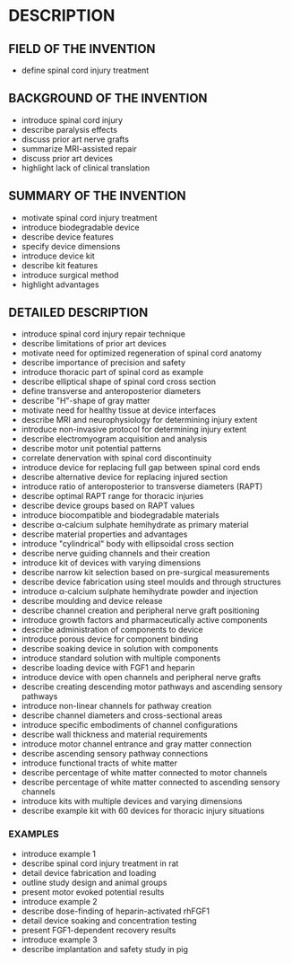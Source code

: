# DESCRIPTION

## FIELD OF THE INVENTION

- define spinal cord injury treatment

## BACKGROUND OF THE INVENTION

- introduce spinal cord injury
- describe paralysis effects
- discuss prior art nerve grafts
- summarize MRI-assisted repair
- discuss prior art devices
- highlight lack of clinical translation

## SUMMARY OF THE INVENTION

- motivate spinal cord injury treatment
- introduce biodegradable device
- describe device features
- specify device dimensions
- introduce device kit
- describe kit features
- introduce surgical method
- highlight advantages

## DETAILED DESCRIPTION

- introduce spinal cord injury repair technique
- describe limitations of prior art devices
- motivate need for optimized regeneration of spinal cord anatomy
- describe importance of precision and safety
- introduce thoracic part of spinal cord as example
- describe elliptical shape of spinal cord cross section
- define transverse and anteroposterior diameters
- describe "H"-shape of gray matter
- motivate need for healthy tissue at device interfaces
- describe MRI and neurophysiology for determining injury extent
- introduce non-invasive protocol for determining injury extent
- describe electromyogram acquisition and analysis
- describe motor unit potential patterns
- correlate denervation with spinal cord discontinuity
- introduce device for replacing full gap between spinal cord ends
- describe alternative device for replacing injured section
- introduce ratio of anteroposterior to transverse diameters (RAPT)
- describe optimal RAPT range for thoracic injuries
- describe device groups based on RAPT values
- introduce biocompatible and biodegradable materials
- describe α-calcium sulphate hemihydrate as primary material
- describe material properties and advantages
- introduce "cylindrical" body with ellipsoidal cross section
- describe nerve guiding channels and their creation
- introduce kit of devices with varying dimensions
- describe narrow kit selection based on pre-surgical measurements
- describe device fabrication using steel moulds and through structures
- introduce α-calcium sulphate hemihydrate powder and injection
- describe moulding and device release
- describe channel creation and peripheral nerve graft positioning
- introduce growth factors and pharmaceutically active components
- describe administration of components to device
- introduce porous device for component binding
- describe soaking device in solution with components
- introduce standard solution with multiple components
- describe loading device with FGF1 and heparin
- introduce device with open channels and peripheral nerve grafts
- describe creating descending motor pathways and ascending sensory pathways
- introduce non-linear channels for pathway creation
- describe channel diameters and cross-sectional areas
- introduce specific embodiments of channel configurations
- describe wall thickness and material requirements
- introduce motor channel entrance and gray matter connection
- describe ascending sensory pathway connections
- introduce functional tracts of white matter
- describe percentage of white matter connected to motor channels
- describe percentage of white matter connected to ascending sensory channels
- introduce kits with multiple devices and varying dimensions
- describe example kit with 60 devices for thoracic injury situations

### EXAMPLES

- introduce example 1
- describe spinal cord injury treatment in rat
- detail device fabrication and loading
- outline study design and animal groups
- present motor evoked potential results
- introduce example 2
- describe dose-finding of heparin-activated rhFGF1
- detail device soaking and concentration testing
- present FGF1-dependent recovery results
- introduce example 3
- describe implantation and safety study in pig

